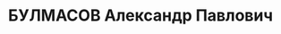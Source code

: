 ---
title: БУЛМАСОВ Александр Павлович
description: "Род. в 1910, обр.: окончил Уральский горный техникум. Проживал: Уфа.\
  \ Работал в тресте \"Востокнефть\" \n  Арестован 04.1937. Обв. по ст. 58-8. Приговор:\
  \ 10 лет ИТЛ, отб.в Норильлаге, осв.в 1947"
---